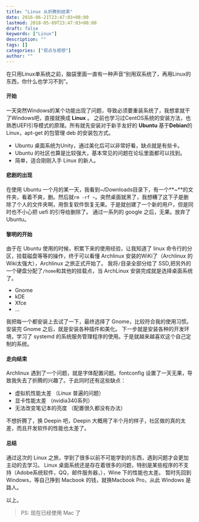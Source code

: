 ```yaml
---
title: "Linux 从折腾到结束"
date: 2016-06-21T23:47:03+08:00
lastmod: 2018-05-09T23:47:03+08:00
draft: false
keywords: ["Linux"]
description: ""
tags: []
categories: ["观点与感想"]
author: ""
---
```


在只用Linux单系统之前，脑袋里面一直有一种声音“别用双系统了，再用Linux的东西，你什么也学习不到”。

<!--more-->

#### 开始
一天突然Windows的某个功能出现了问题，导致必须要重装系统了，我想拿就干了Windows吧，直接就换成 **Linux** 。
之前也学习过CentOS系统的安装方法，也熟悉UEFI引导模式的原理。所有就先安装对于新手友好的 **Ubuntu** 基于**Debian**的 Linux，apt-get 的包管理 deb 的安装包方式。
- Ubuntu 桌面系统为Unity，通过美化后可以非常好看，缺点就是有些卡。
- Ubuntu 的社区也算是比较强大，基本常见的问题在论坛里面都可以找到。
- 简单，适合刚刚入手 Linux 的新人。

#### 悲剧的出现
在使用 Ubuntu  一个月的某一天，我看到~/Downloads目录下，有一个**~**的文件夹，看着不爽，删。然后就`rm -rf ~`。突然桌面就黑了，我想糟了这下子是删除了个人的文件夹啊，用恢复软件恢复无果。于是就创建了一个新的用户，但是同时也不小心把 uefi 的引导给删除了。
通过一系列的 google 之后，无果。放弃了 Ubuntu。

#### 黎明的开始

由于在 Ubuntu 使用的时候，积累下来的使用经验，让我知道了 linux 命令行的分区，挂载磁盘等等的操作，终于可以看懂 Archlinux 安装的WiKi了（Archlinux 的Wiki太强大），Archlinux 之旅正式开始了。
我将`/`目录全部分给了 SSD,把另外的一个硬盘分配了`/home`和其他的挂载点，当 ArchLinux 安装完成就是选择桌面系统了。
- Gnome
- kDE
- Xfce
- ...

我把每一个都安装上去试了一下，最终选择了 Gnome，比较符合我的使用习惯。安装完 Gnome 之后，就是安装各种插件和美化。
下一步就是安装各种的开发环境，学习了 systemd 的系统服务管理程序的使用。于是就越来越喜欢这个自己定制的系统。

#### 走向结束
Archlinux 遇到了一个问题，就是字体配置问题。fontconfig 设置了一天无果，导致我失去了折腾的兴趣了。于此同时还有这些缺点：
- 虚拟机性能太差 （Linux 普遍的问题）
- 显卡性能太差 （nvidia340系列）
- 无法改变笔记本的亮度 （配置很久都没有办法）

不想折腾了，换 Deepin 吧，Deepin 大概用了半个月的样子，社区做的真的太差，而且开发软件的性能也太差了。

#### 总结

通过这次的 Linux 之旅，学到了很多以前不可能学到的东西，遇到问题才会更加主动的去学习。
Linux 桌面系统还是存在着很多的问题，特别是某些程序的不支持（Adobe系统软件，QQ，邮件服务器，），Wine 下的性能也太差。
暂时先回到Windows，等自己挣到 Macbook 的钱，就换Macbook Pro，从此 Windows 是路人。

以上。

> PS: 现在已经使用 Mac 了



